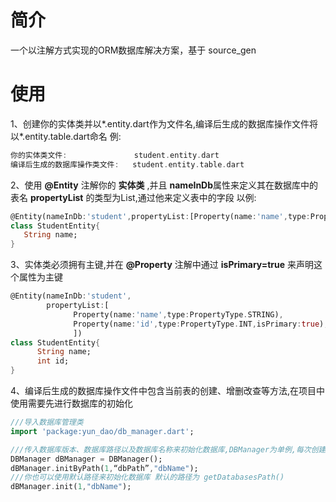简介
===

一个以注解方式实现的ORM数据库解决方案，基于 source_gen

使用
===
1、创建你的实体类并以*.entity.dart作为文件名,编译后生成的数据库操作文件将以*.entity.table.dart命名 例:
```Dart
你的实体类文件:               student.entity.dart
编译后生成的数据库操作类文件:   student.entity.table.dart
```


2、使用 **@Entity** 注解你的 **实体类** ,并且 **nameInDb**属性来定义其在数据库中的表名 **propertyList** 的类型为List,通过他来定义表中的字段 以例:
```Dart
@Entity(nameInDb:'student',propertyList:[Property(name:'name',type:PropertyType.STRING)])
class StudentEntity{
   String name;
}
```

3、实体类必须拥有主键,并在 **@Property** 注解中通过 **isPrimary=true** 来声明这个属性为主键
```Dart
@Entity(nameInDb:'student',
        propertyList:[
              Property(name:'name',type:PropertyType.STRING),
              Property(name:'id',type:PropertyType.INT,isPrimary:true),
              ])
class StudentEntity{
      String name;
      int id;
}
```

4、编译后生成的数据库操作文件中包含当前表的创建、增删改查等方法,在项目中使用需要先进行数据库的初始化
```Dart
///导入数据库管理类
import 'package:yun_dao/db_manager.dart';

///传入数据库版本、数据库路径以及数据库名称来初始化数据库,DBManager为单例,每次创建拿到的都是同一个
DBManager dBManager = DBManager();
dBManager.initByPath(1,“dbPath”,"dbName");
///你也可以使用默认路径来初始化数据库 默认的路径为 getDatabasesPath()
dBManager.init(1,"dbName");

```

